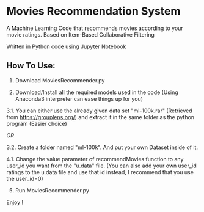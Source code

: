 # Movies Recommendation System
A Machine Learning Code that recommends movies according to your movie ratings.
Based on Item-Based Collaborative Filtering

Written in Python code using Jupyter Notebook


## How To Use:
1. Download MoviesRecommender.py

2. Download/Install all the required models used in the code (Using Anaconda3 interpreter can ease things up for you)


3.1. You can either use the already given data set "ml-100k.rar" (Retrieved from https://grouplens.org/) and extract it in the same folder as the python program (Easier choice)

*OR* 

3.2. Create a folder named "ml-100k". And put your own Dataset inside of it.

4.1. Change the value parameter of recommendMovies function to any user_id you want from the "u.data" file. 
(You can also add your own user_id ratings to the u.data file and use that id instead, I recommend that you use the user_id=0)

5. Run MoviesRecommender.py


Enjoy !
